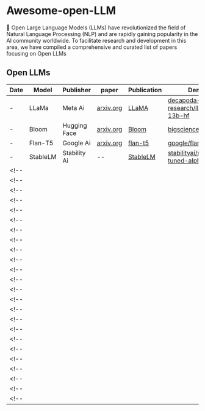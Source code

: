 # Awesome-open-LLM
<!-- add image here -->
🦜 Open Large Language Models (LLMs) have revolutionized the field of Natural Language Processing (NLP) and are rapidly gaining popularity in the AI community worldwide. To facilitate research and development in this area, we have compiled a comprehensive and curated list of papers focusing on Open LLMs
## Open LLMs
| Date  | Model  | Publisher  | paper  | Publication  | Demo |
|---|---|---|---|---|---|
|    -     | LLaMa     |     Meta Ai   |    [arxiv.org](https://arxiv.org/pdf/2302.13971)     |       [LLaMA](https://ai.facebook.com/blog/large-language-model-llama-meta-ai/)          |    [decapoda-research/llama-13b-hf](https://huggingface.co/decapoda-research/llama-13b-hf)       |
| -  | Bloom  | Hugging Face  | [arxiv.org](https://arxiv.org/pdf/2211.05100) | [Bloom](https://huggingface.co/blog/bloom) | [bigscience/bloom](https://huggingface.co/bigscience/bloom)  |
| -   | Flan-T5   | Google Ai   | [arxiv.org](https://arxiv.org/pdf/2210.11416.pdf)|[flan-t5](https://huggingface.co/docs/transformers/model_doc/flan-t5)   | [google/flan-t5-xxl](https://huggingface.co/google/flan-t5-xxl) |
| -  | StableLM  | Stability Ai  | --  | [StableLM](https://github.com/Stability-AI/StableLM)  | [stabilityai/stablelm-tuned-alpha-chat](https://huggingface.co/spaces/stabilityai/stablelm-tuned-alpha-chat) |
<!-- |   |   |   |   |   |  |-->
<!-- |   |   |   |   |   |  |-->
<!-- |   |   |   |   |   |  |-->
<!-- |   |   |   |   |   |  |-->
<!-- |   |   |   |   |   |  |-->
<!-- |   |   |   |   |   |  |-->
<!-- |   |   |   |   |   |  |-->
<!-- |   |   |   |   |   |  |-->
<!-- |   |   |   |   |   |  |-->
<!-- |   |   |   |   |   |  |-->
<!-- |   |   |   |   |   |  |-->
<!-- |   |   |   |   |   |  |-->
<!-- |   |   |   |   |   |  |-->
<!-- |   |   |   |   |   |  |-->
<!-- |   |   |   |   |   |  |-->
<!-- |   |   |   |   |   |  |-->
<!-- |   |   |   |   |   |  |-->
<!-- |   |   |   |   |   |  |-->
<!-- |   |   |   |   |   |  |-->
<!-- |   |   |   |   |   |  |-->
<!-- |   |   |   |   |   |  |-->
<!-- |   |   |   |   |   |  |-->
<!-- |   |   |   |   |   |  |-->
<!-- |   |   |   |   |   |  |-->


